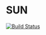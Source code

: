 # SUN

[![Build Status](http://jenkins.devops.wolescasts.io/job/kasbondong-sun/badge/icon)](http://jenkins.devops.wolescasts.io/job/kasbondong-sun)
